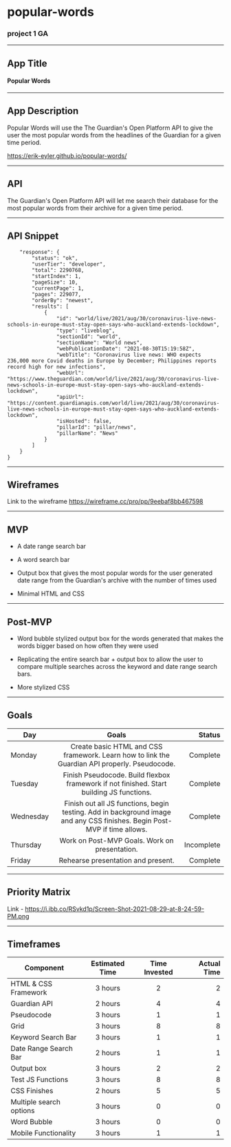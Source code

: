 # popular-words

### project 1 GA

---

## App Title

#### Popular Words

---

## App Description

Popular Words will use the The Guardian's Open Platform API to give the user the most popular words from the headlines of the Guardian for a given time period.

<https://erik-eyler.github.io/popular-words/>

---

## API

The Guardian's Open Platform API will let me search their database for the most popular words from their archive for a given time period.

---

## API Snippet

```{
    "response": {
        "status": "ok",
        "userTier": "developer",
        "total": 2290768,
        "startIndex": 1,
        "pageSize": 10,
        "currentPage": 1,
        "pages": 229077,
        "orderBy": "newest",
        "results": [
            {
                "id": "world/live/2021/aug/30/coronavirus-live-news-schools-in-europe-must-stay-open-says-who-auckland-extends-lockdown",
                "type": "liveblog",
                "sectionId": "world",
                "sectionName": "World news",
                "webPublicationDate": "2021-08-30T15:19:58Z",
                "webTitle": "Coronavirus live news: WHO expects 236,000 more Covid deaths in Europe by December; Philippines reports record high for new infections",
                "webUrl": "https://www.theguardian.com/world/live/2021/aug/30/coronavirus-live-news-schools-in-europe-must-stay-open-says-who-auckland-extends-lockdown",
                "apiUrl": "https://content.guardianapis.com/world/live/2021/aug/30/coronavirus-live-news-schools-in-europe-must-stay-open-says-who-auckland-extends-lockdown",
                "isHosted": false,
                "pillarId": "pillar/news",
                "pillarName": "News"
            }
        ]
    }
}
```

---

## Wireframes

Link to the wireframe <https://wireframe.cc/pro/pp/9eebaf8bb467598>

---

## MVP

- A date range search bar

- A word search bar

- Output box that gives the most popular words for the user generated date range from the Guardian's archive with the number of times used

- Minimal HTML and CSS

---

## Post-MVP

- Word bubble stylized output box for the words generated that makes the words bigger based on how often they were used

- Replicating the entire search bar + output box to allow the user to compare multiple searches across the keyword and date range search bars.

- More stylized CSS

---

## Goals

| Day       |                                                          Goals                                                           |     Status |
| --------- | :----------------------------------------------------------------------------------------------------------------------: | ---------: |
| Monday    |              Create basic HTML and CSS framework. Learn how to link the Guardian API properly. Pseudocode.               |   Complete |
| Tuesday   |                 Finish Pseudocode. Build flexbox framework if not finished. Start building JS functions.                 |   Complete |
| Wednesday | Finish out all JS functions, begin testing. Add in background image and any CSS finishes. Begin Post-MVP if time allows. |   Complete |
| Thursday  |                                      Work on Post-MVP Goals. Work on presentation.                                       | Incomplete |
| Friday    |                                            Rehearse presentation and present.                                            |   Complete |

---

## Priority Matrix

Link - <https://i.ibb.co/RSvkd1p/Screen-Shot-2021-08-29-at-8-24-59-PM.png>

---

## Timeframes

| Component               | Estimated Time | Time Invested | Actual Time |
| ----------------------- | :------------: | :-----------: | ----------: |
| HTML & CSS Framework    |    3 hours     |       2       |           2 |
| Guardian API            |    2 hours     |       4       |           4 |
| Pseudocode              |    3 hours     |       1       |           1 |
| Grid                    |    3 hours     |       8       |           8 |
| Keyword Search Bar      |    3 hours     |       1       |           1 |
| Date Range Search Bar   |    2 hours     |       1       |           1 |
| Output box              |    3 hours     |       2       |           2 |
| Test JS Functions       |    3 hours     |       8       |           8 |
| CSS Finishes            |    2 hours     |       5       |           5 |
| Multiple search options |    3 hours     |       0       |           0 |
| Word Bubble             |    3 hours     |       0       |           0 |
| Mobile Functionality    |    3 hours     |       1       |           1 |
